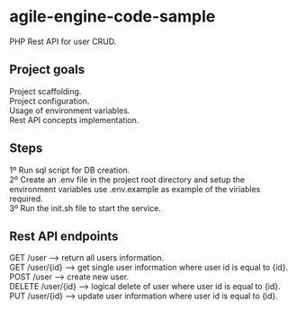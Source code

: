 # agile-engine-code-sample
PHP Rest API for user CRUD.

## Project goals
Project scaffolding.  
Project configuration.  
Usage of environment variables.  
Rest API concepts implementation.  

## Steps
1º Run sql script for DB creation.  
2º Create an .env file in the project root directory and setup the environment variables use .env.example as example of the viriables required.   
3º Run the init.sh file to start the service.   


## Rest API endpoints
GET /user --> return all users information.  
GET /user/{id} --> get single user information where user id is equal to {id}.  
POST /user --> create new user.  
DELETE /user/{id} --> logical delete of user where user id is equal to {id}.  
PUT /user/{id} --> update user information where user id is equal to {id}.  
